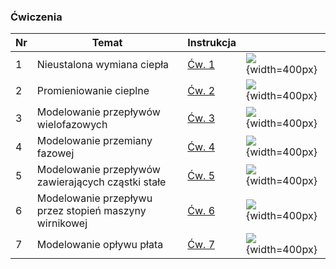 

### Ćwiczenia

| Nr  | Temat                                                  | Instrukcja                       |                                             |
| --- | ------------------------------------------------------ | -------------------------------- | ------------------------------------------- |
| 1 | Nieustalona wymiana ciepła | [Ćw. 1](dydaktyka/wzpcp/Cw1.zip) | ![](dydaktyka/sptfp/img1.gif){width=400px} |
| 2 | Promieniowanie cieplne | [Ćw. 2](dydaktyka/wzpcp/Cw2.zip) | ![](dydaktyka/sptfp/img2.gif){width=400px} |
| 3 | Modelowanie przepływów wielofazowych | [Ćw. 3](dydaktyka/wzpcp/Cw3.zip) | ![](dydaktyka/sptfp/img3.gif){width=400px} |
| 4 | Modelowanie przemiany fazowej | [Ćw. 4](dydaktyka/wzpcp/Cw4.zip) | ![](dydaktyka/sptfp/img4.gif){width=400px} |
| 5 | Modelowanie przepływów zawierających cząstki stałe | [Ćw. 5](dydaktyka/wzpcp/Cw5.zip) | ![](dydaktyka/sptfp/img5.gif){width=400px} |
| 6 | Modelowanie przepływu przez stopień maszyny wirnikowej | [Ćw. 6](dydaktyka/wzpcp/Cw6.zip) | ![](dydaktyka/sptfp/img6.gif){width=400px} |
| 7 | Modelowanie opływu płata | [Ćw. 7](dydaktyka/wzpcp/Cw7.zip) | ![](dydaktyka/sptfp/img7.gif){width=400px} |